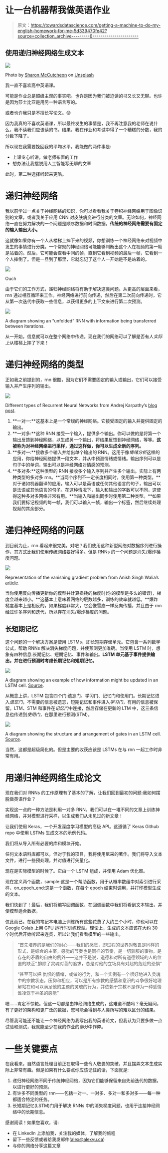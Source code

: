 # 让一台机器帮我做英语作业

> 原文：<https://towardsdatascience.com/getting-a-machine-to-do-my-english-homework-for-me-5d339470fe42?source=collection_archive---------6----------------------->

## 使用递归神经网络生成文本

![](img/6a678e559193843d156a3cf5db18d461.png)

Photo by [Sharon McCutcheon](https://unsplash.com/@sharonmccutcheon?utm_source=medium&utm_medium=referral) on [Unsplash](https://unsplash.com?utm_source=medium&utm_medium=referral)

我一直不喜欢高中英语课。

可能是作业总是超级主观的事实吧。也许是因为我们被迫读的书又长又无聊。也许是因为莎士比亚是用另一种语言写的。

或者也许我只是不擅长写论文。😢

因为我真的不喜欢英语课，所以最终发生的事情是，我不再注意我的老师在说什么，我不读我们应该读的书。结果，我在作业和考试中得了一个糟糕的分数，我的分数下降了。

所以现在我需要挽回我的平均水平，我能做的两件事是:

*   上课专心听讲，做老师布置的工作
*   想办法让我摆脱用人工智能写无聊的文章

此时，第二种选择听起来更酷。

# 递归神经网络

我以前学过一点关于神经网络的知识，你可以看看我关于卷积神经网络用于图像识别的文章，或者我关于应用 CNN 对皮肤病变进行分类的文章。无论如何，神经网络一直在努力解决的一个问题是顺序数据和时间数据。**传统的神经网络需要有固定的输入输出大小。**

这就像如果你有一个人从楼梯上摔下来的视频，你想训练一个神经网络来对视频中发生的事情进行分类。一个常规的神经网络可能能够判断出这个人在视频的第一帧是站着的。然后，它可能会查看中间的帧，直到它看到视频的最后一帧，它看到一个人摔倒了。但是一旦到了那里，它就忘记了这个人一开始是不是站着的。

![](img/21b047c409dd374599578490dc1d6ed3.png)

Ouch

由于它们的工作方式，递归神经网络将有助于解决这类问题。从更高的层面来看，rnn 通过相互循环来工作。神经网络进行前向传递，然后在第二次前向传递时，它从第一次迭代中获取一些信息，以获得更多的上下文来进行第二次预测。

![](img/6058b8b3fae22851e3f82faa85d5d2cc.png)

A diagram showing an “unfolded” RNN with information being transferred between iterations.

从一开始，信息就可以在整个网络中传递。现在我们的网络可以了解是否有人*实际上*从楼梯上摔了下来！

# 递归神经网络的类型

正如我之前提到的，rnn 很酷，因为它们不需要固定的输入或输出，它们可以接受输入并产生序列的输出。

![](img/ee1fcfab4586b80d8d7527a5745a1793.png)

Different types of Recurrent Neural Networks from Andrej Karpathy’s [blog post](http://karpathy.github.io/2015/05/21/rnn-effectiveness/).

1.  **一对一:**这基本上是一个常规的神经网络。它接受固定的输入并提供固定的输出。
2.  **一对多:**这种 RNN 接受一个输入，提供多个输出。你可以做的是将第一个输出反馈到神经网络，以生成另一个输出，将结果反馈到神经网络，等等。**这被称为对神经网络进行采样，通过这样做，你可以生成全新的序列。**
3.  **多对一:**接收多个输入并给出单个输出的 RNN。这用于像*情绪分析*这样的应用，你给神经网络提供一段文本，并从中预测情绪或情绪。输出序列可以是句子中的单词，输出可以是神经网络对情感的预测。
4.  **多对多:**这种类型的 RNN 接收多个输入序列并产生多个输出。实际上有两种类型的多对多 rnn。**当两个序列不一定长度相同时，使用第一种类型。**对于诸如机器翻译的应用，输入可以是英语或任何其他语言的句子，输出可以是法语或其他语言的句子。在这种情况下，输入和输出的字数可以不同，这使得这种多对多网络非常有用。**当输入和输出同步时使用第二种类型。**如果我们要标记视频的每一帧，我们可以输入一帧，输出一个标签，然后继续处理视频的其余部分。

# 递归神经网络的问题

到目前为止，rnn 看起来很完美，对吧？我们使用这种新型网络对数据序列进行操作，其方式比我们使用传统网络要好得多。但是 RNNs 的一个问题是消失/爆炸梯度问题。

![](img/9844be126ac1e3858aada391d49eb09a.png)

Representation of the vanishing gradient problem from Anish Singh Walia’s [article](https://medium.com/@anishsingh20/the-vanishing-gradient-problem-48ae7f501257).

当你使用反向传播更新你的模型并计算损耗的梯度时(你的模型是多么的错误)，梯度会越来越小。**这基本上意味着网络的层数越多，训练的效率就越低。**爆炸梯度基本上是相反的，如果梯度非常大，它会像雪崩一样反向传播，并且由于 rnn 经过许多序列和迭代，所以存在消失/爆炸梯度的问题。

## 长短期记忆

这个问题的一个解决方案是使用 LSTMs，即长短期存储单元。它包含一系列数学公式，帮助 RNNs 解决消失梯度问题，并使预测更加准确。当使用 LSTM 时，想象有四种信息:长期记忆、短期记忆、事件和输出。**LSTM 单元基于事件提供输出，并在进行预测时考虑长期记忆和短期记忆。**

![](img/1bfa39855f7b42ce6e6d2aefe0170a32.png)

A diagram showing an example of how information might be updated in an LSTM cell. [Source](https://www.udacity.com/course/deep-learning-pytorch--ud188).

从概念上讲，LSTM 包含四个门:遗忘门、学习门、记忆门和使用门。长期记忆进入*遗忘门*，不需要的信息被遗忘，短期记忆和事件进入*学习门*，有用的信息被保留。LTM、STM 和事件在*记忆门*中连接，然后存储在更新的 LTM 中，这三条信息也传递到*使用门*，在那里进行预测(STM)。

![](img/b83fc3c6c38423f13d32b810c5af9ab5.png)

A diagram showing the structure and arrangement of gates in an LSTM cell. [Source](https://www.udacity.com/course/deep-learning-pytorch--ud188).

当然，这都是超级简化的。但是主要的收获应该是 LSTMs 在与 rnn 一起工作时非常有用。

# 用递归神经网络生成论文

现在我们对 RNNs 的工作原理有了基本的了解，让我们回到最初的问题:我如何摆脱做英语作业？

实现这一点的一种方法是利用一对多 RNN。我们可以在一堆不同的文章上训练神经网络，并对模型进行采样，以生成我们从未见过的新文章！

让我们使用 Keras，一个开发深度学习模型的高级 API。这遵循了 Keras Github repo 中使用 LSTMs 生成文本的示例代码。

我们将从导入所有必要的库和模块开始。

任何文本语料库都可以，但对于我的项目，我将使用尼采的著作。我们将导入文本文件，进行一些预处理，并对值进行矢量化。

现在是实际模型的时候了。它由一个 LSTM 组成，并使用 Adam 优化器。

现在定义两个函数，sample:这是一个帮助函数，用于从概率数组中对索引进行采样，on_epoch_end:这是一个函数，在每个 epoch 结束时调用，并打印模型生成的文本。

我们快到了！最后，我们将编写回调函数，在回调函数中我们将看到文本输出，并使模型适合数据。

仅此而已。在我的笔记本电脑上训练所有这些花费了大约三个小时，你也可以在 Google Colab 上用 GPU 运行时训练模型。理论上，生成的文本应该在大约 30 个时代后开始听起来连贯，所以让我们看看模型的一些输出。

> “首先培养的是我们的耐心——我们的感觉，即过程的世界对敬畏是同样的形式，是综合的主宰，感觉的节奏也是同样的节奏，是一切驯服的事物，是存在的矛盾的自由的例外——这并不是说，道德和对所有道德领域的人的位置的缺乏”,排除了灵魂对善的追求，总是对他的立场具有对超的危险的恐惧”
> 
> “甚至可以把
> 仇恨的情绪，或做的行为，和一个实例有一个很好地进入灵魂中的宗教状态，压抑和相应，可以是所有宗教的感情和意识的斗争很好地理解站在和可以满足他的主题的灵魂的行为，并依赖于宗教不是作为一种感情谁凌驾于神圣的感觉”

嗯……肯定不惊艳。但这一切都是由神经网络生成的，这难道不酷吗？毫无疑问，有了更好的架构和更广泛的数据，您可能会得到与人类所写的难以区分的结果。

尽管我可能还不能让一个神经网络为我写出我的英语论文，但我认为只要多做一点试验和测试，我就能至少在我的作业的*部分*中作弊。

# 一些关键要点

在我看来，自然语言处理目前正在取得一些令人敬畏的突破，并且摆弄文本生成实际上非常有趣。但是如果有什么要点你应该记住的话，下面就是:

1.  递归神经网络不同于传统神经网络，因为它们能够保留来自先前迭代的数据，以进行更好的预测。
2.  有许多不同类型的 rnn——包括一对一、一对多、多对一和多对多——每一种都适合特定的任务。
3.  长短期记忆(LSTM)门用于解决 RNNs 中的消失梯度问题，也用于连接神经网络中的长期信息。

感谢阅读！如果您喜欢，请:

*   在 LinkedIn 上添加我，关注我的媒体，了解我的旅程
*   留下一些反馈或者给我发邮件(alex@alexyu.ca)
*   与你的网络分享这篇文章